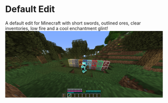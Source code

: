 # Default Edit
A default edit for Minecraft with short swords, outlined ores, clear inventories, low fire and a cool enchantment glint!
![Screenshot](https://github.com/bpweber/Default-Edit/blob/main/2020-10-16_16.19.14.png)

